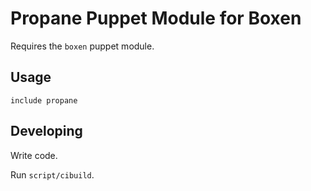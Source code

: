 # Propane Puppet Module for Boxen

Requires the `boxen` puppet module.

## Usage

```puppet
include propane
```

## Developing

Write code.

Run `script/cibuild`.
